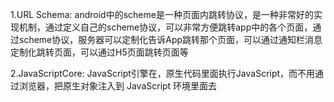   1.URL Schema: android中的scheme是一种页面内跳转协议，是一种非常好的实现机制，通过定义自己的scheme协议，可以非常方便跳转app中的各个页面，通过scheme协议，服务器可以定制化告诉App跳转那个页面，可以通过通知栏消息定制化跳转页面，可以通过H5页面跳转页面等

  2.JavaScriptCore: JavaScript引擎在，原生代码里面执行JavaScript，而不用通过浏览器，把原生对象注入到 JavaScript 环境里面去